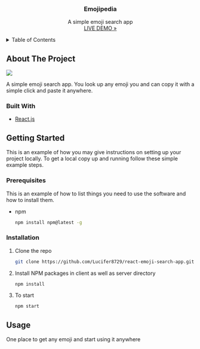 <!-- ![image](https://user-images.githubusercontent.com/72292326/136656848-46fae12a-8f70-401e-976a-0483806231b0.png) -->

<div align="center">
  <h3 align="center">Emojipedia</h3>
  <p align="center">
    A simple emoji search app
    <br />
    <a href="https://emojipedia8729.netlify.app/">LIVE DEMO »</a>
    <br />
  </p>
</div>



<!-- TABLE OF CONTENTS -->
<details>
  <summary>Table of Contents</summary>
  <ol>
    <li>
      <a href="#about-the-project">About The Project</a>
      <ul>
        <li><a href="#built-with">Built With</a></li>
      </ul>
    </li>
    <li>
      <a href="#getting-started">Getting Started</a>
      <ul>
        <li><a href="#prerequisites">Prerequisites</a></li>
        <li><a href="#installation">Installation</a></li>
      </ul>
    </li>
    <li><a href="#usage">Usage</a></li>
  </ol>
</details>



<!-- ABOUT THE PROJECT -->
## About The Project

<img src=https://user-images.githubusercontent.com/72292326/137153102-f6042da6-2e4e-4be2-992f-44c5458bea65.png />

A simple emoji search app. You look up any emoji you and can copy it with a simple click and paste it anywhere.



### Built With

* [React.js](https://reactjs.org/)


<!-- GETTING STARTED -->
## Getting Started

This is an example of how you may give instructions on setting up your project locally.
To get a local copy up and running follow these simple example steps.

### Prerequisites

This is an example of how to list things you need to use the software and how to install them.
* npm
  ```sh
  npm install npm@latest -g
  ```

### Installation

1. Clone the repo
   ```sh
   git clone https://github.com/Lucifer8729/react-emoji-search-app.git
   ```
2. Install NPM packages in client as well as server directory
   ```sh
   npm install
   ```
3. To start
   ```js
   npm start
   ```


<!-- USAGE EXAMPLES -->
## Usage

One place to get any emoji and start using it anywhere
